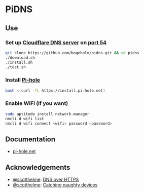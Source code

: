 # PiDNS

## Use

### Set up [Cloudflare DNS server](https://developers.cloudflare.com/1.1.1.1/dns-over-https/cloudflared-proxy) on [port 54](cloudflaredns.service.template)

```bash
git clone https://github.com/bogeholm/pidns.git && cd pidns
./download.sh
./install.sh
./test.sh
```


### Install [Pi-hole](https://pi-hole.net/)

```bash
bash <(curl -fL https://install.pi-hole.net)
```


### Enable WiFi (if you want)

```bash
sudo aptitude install network-manager
nmcli d wifi list
nmcli d wifi connect <wifi> password <password>
```


## Documentation

- [pi-hole.net](https://pi-hole.net/)


## Acknowledgements

- [@scotthelme](https://github.com/scotthelme): [DNS over HTTPS](https://scotthelme.co.uk/securing-dns-across-all-of-my-devices-with-pihole-dns-over-https-1-1-1-1/)
- [@scotthelme](https://github.com/scotthelme): [Catching naughty devices](https://scotthelme.co.uk/catching-naughty-devices-on-my-home-network/)

